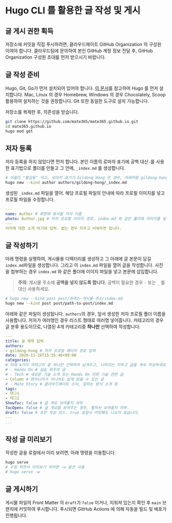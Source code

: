 # Hugo CLI 를 활용한 글 작성 및 게시

## 글 게시 권한 획득 

저장소에 커밋을 직접 푸시하려면, 클라우드메이트 GitHub Organization 의 구성원 이여야 합니다.
클라우드팀에 문의하여 본인 GitHub 계정 정보 전달 후, GitHub Organization 구성원 초대를 먼저 받으시기 바랍니다.

## 글 작성 준비

Hugo, Git, Go가 먼저 설치되어 있어야 합니다. [이 문서](https://gohugo.io/getting-started/installing/)를 참고하여 Hugo 를 먼저 설치합니다. 
Mac, Linux 의 경우 Homebrew, Windows 의 경우 Chocolately, Scoop 활용하여 설치하는 것을 권장합니다. Git 또한 동일한 도구로 설치 가능합니다.

저장소를 복제한 후, 의존성을 받습니다.
```bash
git clone https://github.com/mate365/mate365.github.io.git
cd mate365.github.io
hugo mod get
```

## 저자 등록
저자 등록을 하지 않았다면 먼저 합니다. 본인 이름의 로마자 표기에 공백 대신`-`를 사용한 표기법으로 폴더를 만들고 그 안에, `_index.md` 를 생성합니다.
```bash
# 이름이 "홍길동" 이고, 로마자 표기가 Gildong Hong 인 경우, 아래처럼 gildong-hong 으로 사용.
hugo new --kind author authors/gildong-hong/_index.md
```
생성된 `_index.md` 파일을 열어. 해당 프로필 파일의 안내에 따라 프로필 이미지를 넣고 프로필 파일을 수정합니다.
```yaml
---
name: Author # 화면에 표시될 저자 이름
photo: Author.jpg # 저자 프로필 이미지 경로. index.md 와 같은 폴더에 이미지를 넣고 사용합니다.
---
저자에 대한 소개 여기에 입력. 없는 경우 지우고 비워두면 됩니다.
```

## 글 작성하기
아래 명령을 실행하여, 게시물용 디렉터리를 생성하고 그 아래에 글 본문이 담길 `index.md`파일을 생성합니다.
그리고 이 `index.md` 파일을 열어 글을 작성합니다. 사진을 첨부하는 경우 `index.md` 와 같은 폴더에 이미지 파일을 넣고 본문에 삽입합니다.
> **주의**: 게시물 주소에 **공백을 넣지 않도록 합니다.** 공백이 필요한 경우 `-` 또는 `_` 를 대신 사용하세요.

```bash
# hugo new --kind post post/원하는-게시물-주소/index.md
hugo new --kind post post/path-to-post/index.md
```

아래와 같은 파일이 생성됩니다. `authors`의 경우, 앞서 생성한 저자 프로필 폴더 이름을 사용합니다. 저자가 여러명인 경우 리스트 형태로 여러명 넣어줍니다.
카테고리의 경우 글 분류 용도이므로, 나열된 4개 카테고리중 **하나만** 선택하여 작성합니다.
```yaml
---
title: 글 제목 입력
authors:
- gildong-hong # 저자 프로필 페이지 경로 입력
date: 2020-11-26T15:55:40+09:00
categories:
# 아래 4가지 카테고리 중 하나만 선택하여 남겨두고, 나머지는 지우고 글을 계속 작성하세요.
# - Hands On # 실습 위주의 글
# - Tech # 새로운 기술 소개 또는 Hands On 이외 기술 관련 글
- Column # 엔지니어가 아니여도 쉽게 읽을 수 있는 글
# - Mate Story # 클라우드메이트 소식, 일하는 방식 소개 등
tags:
- 태그1
- 태그2
ShowToc: false # 글 개요 보여줄지 여부
TocOpen: false # 글 개요를 보여주는 경우, 펼처서 보여줄지 여부.
draft: false # 초안 작성 모드. true 설정시 커밋해도 나오지 않습니다.
---
...
```

## 작성 글 미리보기

작성한 글을 로컬에서 미리 보려면, 아래 명령을 이용합니다.
```bash
hugo serve
# 수정 하면서 미리보기 하려면 -w 옵션 사용
# hugo serve -w
```

## 글 게시하기

게시물 파일의 Front Matter 의 `draft`가 `false` 이거나, 지워져 있는지 확인 후 `main` 브랜치에 커밋하여 푸시합니다.
푸시되면 GitHub Actions 에 의해 자동을 빌드 및 배포가 진행됩니다.

